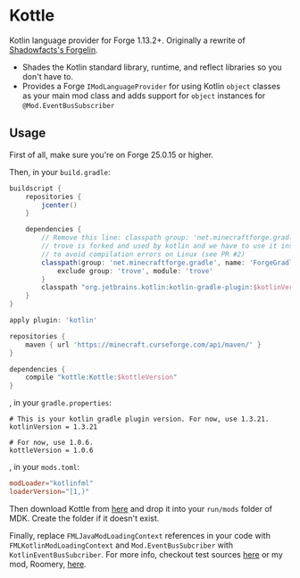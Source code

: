 # Kottle
Kotlin language provider for Forge 1.13.2+. Originally a rewrite of [Shadowfacts's Forgelin](https://github.com/shadowfacts/Forgelin).

- Shades the Kotlin standard library, runtime, and reflect libraries so you don't have to.
- Provides a Forge `IModLanguageProvider` for using Kotlin `object` classes as your main mod class and adds support for
`object` instances for `@Mod.EventBusSubscriber`

## Usage
First of all, make sure you're on Forge 25.0.15 or higher.

Then, in your `build.gradle`:
```groovy
buildscript {
    repositories {
        jcenter()
    }

    dependencies {
        // Remove this line: classpath group: 'net.minecraftforge.gradle', name: 'ForgeGradle', version: '3.+', changing: true
        // trove is forked and used by kotlin and we have to use it instead of the one forked by Forge
        // to avoid compilation errors on Linux (see PR #2)
        classpath(group: 'net.minecraftforge.gradle', name: 'ForgeGradle', version: '3.+', changing: true) {
            exclude group: 'trove', module: 'trove'
        }
        classpath "org.jetbrains.kotlin:kotlin-gradle-plugin:$kotlinVersion"
    }
}

apply plugin: 'kotlin'

repositories {
    maven { url 'https://minecraft.curseforge.com/api/maven/' }
}

dependencies {
    compile "kottle:Kottle:$kottleVersion"
}
```
, in your `gradle.properties`:
```
# This is your kotlin gradle plugin version. For now, use 1.3.21.
kotlinVersion = 1.3.21

# For now, use 1.0.6.
kottleVersion = 1.0.6
```
, in your `mods.toml`:
```toml
modLoader="kotlinfml"
loaderVersion="[1,)"
```

Then download Kottle from [here](https://minecraft.curseforge.com/projects/kottle/files) and drop it into your `run/mods`
folder of MDK. Create the folder if it doesn't exist.

Finally, replace `FMLJavaModLoadingContext` references in your code with `FMLKotlinModLoadingContext` and
`Mod.EventBusSubcriber` with `KotlinEventBusSubcriber`. For more info, checkout test sources 
[here](https://github.com/autaut03/kottle/tree/master/src/test/kotlin/net/alexwells/kottle) or my mod,
Roomery, [here](https://github.com/autaut03/roomery).
